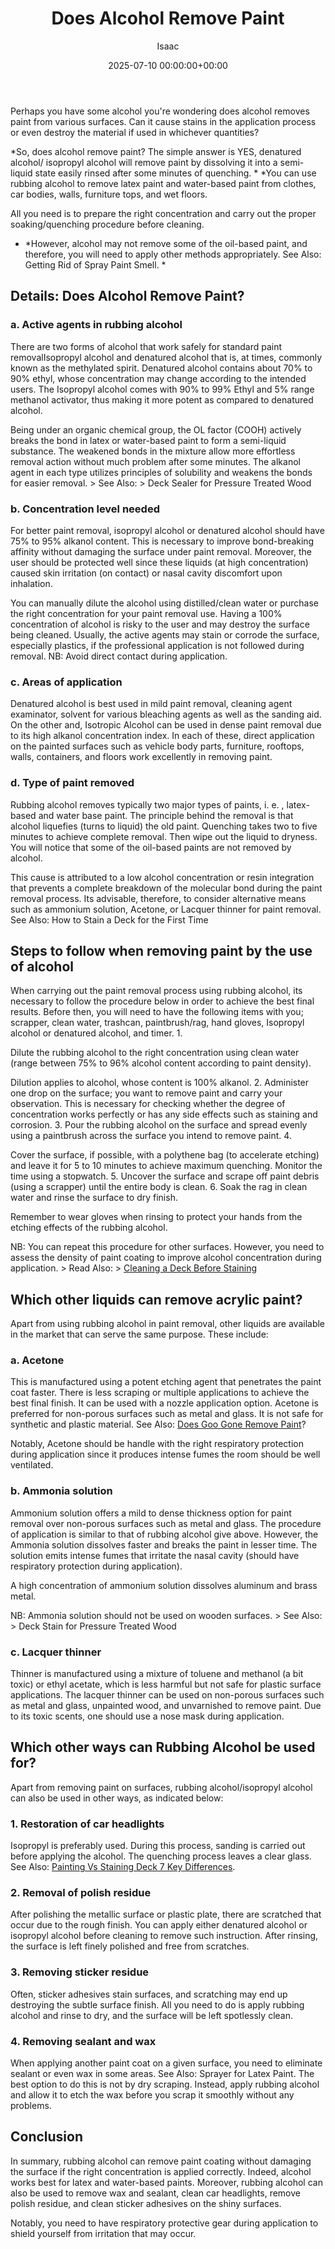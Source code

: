 ﻿---
title: Does Alcohol Remove Paint
description: Perhaps you have some alcohol you're wondering does alcohol removes paint from various surfaces. Can it cause stains in the application process or even...
slug: /does-alcohol-remove-paint/
date: 2025-07-10 00:00:00+00:00
lastmod: 2025-07-10 00:00:00+03:00
author: Isaac
categories:
- DIY Paintings
tags:
- diy-paintings
- doe
- alcohol
layout: post
---

Perhaps you have some alcohol you're wondering does alcohol removes paint from various surfaces. Can it cause stains in the application process or even destroy the material if used in whichever quantities?

*So, does alcohol remove paint? The simple answer is YES, denatured alcohol/ isopropyl alcohol will remove paint by dissolving it into a semi-liquid state easily rinsed after some minutes of quenching. * *You can use rubbing alcohol to remove latex paint and water-based paint from clothes, car bodies, walls, furniture tops, and wet floors.

All you need is to prepare the right concentration and carry out the proper soaking/quenching procedure before cleaning.

* *However, alcohol may not remove some of the oil-based paint, and therefore, you will need to apply other methods appropriately. See Also: Getting Rid of Spray Paint Smell. *

##  Details: Does Alcohol Remove Paint?

###  a. Active agents in rubbing alcohol

There are two forms of alcohol that work safely for standard paint removalIsopropyl alcohol and denatured alcohol that is, at times, commonly known as the methylated spirit. Denatured alcohol contains about 70% to 90% ethyl, whose concentration may change according to the intended users. The Isopropyl alcohol comes with 90% to 99% Ethyl and 5% range methanol activator, thus making it more potent as compared to denatured alcohol.

Being under an organic chemical group, the OL factor (COOH) actively breaks the bond in latex or water-based paint to form a semi-liquid substance. The weakened bonds in the mixture allow more effortless removal action without much problem after some minutes. The alkanol agent in each type utilizes principles of solubility and weakens the bonds for easier removal. > See Also: > Deck Sealer for Pressure Treated Wood

###  b. Concentration level needed

For better paint removal, isopropyl alcohol or denatured alcohol should have 75% to 95% alkanol content. This is necessary to improve bond-breaking affinity without damaging the surface under paint removal. Moreover, the user should be protected well since these liquids (at high concentration) caused skin irritation (on contact) or nasal cavity discomfort upon inhalation.

You can manually dilute the alcohol using distilled/clean water or purchase the right concentration for your paint removal use. Having a 100% concentration of alcohol is risky to the user and may destroy the surface being cleaned. Usually, the active agents may stain or corrode the surface, especially plastics, if the professional application is not followed during removal. NB: Avoid direct contact during application.

###  c. Areas of application

Denatured alcohol is best used in mild paint removal, cleaning agent examinator, solvent for various bleaching agents as well as the sanding aid. On the other and, Isotropic Alcohol can be used in dense paint removal due to its high alkanol concentration index. In each of these, direct application on the painted surfaces such as vehicle body parts, furniture, rooftops, walls, containers, and floors work excellently in removing paint.


###  d. Type of paint removed

Rubbing alcohol removes typically two major types of paints, i. e. , latex-based and water base paint. The principle behind the removal is that alcohol liquefies (turns to liquid) the old paint. Quenching takes two to five minutes to achieve complete removal. Then wipe out the liquid to dryness. You will notice that some of the oil-based paints are not removed by alcohol.

This cause is attributed to a low alcohol concentration or resin integration that prevents a complete breakdown of the molecular bond during the paint removal process. Its advisable, therefore, to consider alternative means such as ammonium solution, Acetone, or Lacquer thinner for paint removal. See Also: How to Stain a Deck for the First Time

##  Steps to follow when removing paint by the use of alcohol

When carrying out the paint removal process using rubbing alcohol, its necessary to follow the procedure below in order to achieve the best final results. Before then, you will need to have the following items with you; scrapper, clean water, trashcan, paintbrush/rag, hand gloves, Isopropyl alcohol or denatured alcohol, and timer. 1.

Dilute the rubbing alcohol to the right concentration using clean water (range between 75% to 96% alcohol content according to paint density).

Dilution applies to alcohol, whose content is 100% alkanol. 2. Administer one drop on the surface; you want to remove paint and carry your observation. This is necessary for checking whether the degree of concentration works perfectly or has any side effects such as staining and corrosion. 3. Pour the rubbing alcohol on the surface and spread evenly using a paintbrush across the surface you intend to remove paint. 4.

Cover the surface, if possible, with a polythene bag (to accelerate etching) and leave it for 5 to 10 minutes to achieve maximum quenching. Monitor the time using a stopwatch. 5. Uncover the surface and scrape off paint debris (using a scrapper) until the entire body is clean. 6. Soak the rag in clean water and rinse the surface to dry finish.

Remember to wear gloves when rinsing to protect your hands from the etching effects of the rubbing alcohol.

NB: You can repeat this procedure for other surfaces. However, you need to assess the density of paint coating to improve alcohol concentration during application. > Read Also: > [Cleaning a Deck Before Staining](https://pestpolicy.com/how-to-clean-a-deck-before-staining/)

##  Which other liquids can remove acrylic paint?

Apart from using rubbing alcohol in paint removal, other liquids are available in the market that can serve the same purpose. These include:

###  a. Acetone

This is manufactured using a potent etching agent that penetrates the paint coat faster. There is less scraping or multiple applications to achieve the best final finish. It can be used with a nozzle application option. Acetone is preferred for non-porous surfaces such as metal and glass. It is not safe for synthetic and plastic material. See Also: [Does Goo Gone Remove Paint](https://pestpolicy.com/does-goo-gone-remove-paint/)?

Notably, Acetone should be handle with the right respiratory protection during application since it produces intense fumes the room should be well ventilated.

###  b. Ammonia solution

Ammonium solution offers a mild to dense thickness option for paint removal over non-porous surfaces such as metal and glass. The procedure of application is similar to that of rubbing alcohol give above. However, the Ammonia solution dissolves faster and breaks the paint in lesser time. The solution emits intense fumes that irritate the nasal cavity (should have respiratory protection during application).

A high concentration of ammonium solution dissolves aluminum and brass metal.

NB: Ammonia solution should not be used on wooden surfaces. > See Also: > Deck Stain for Pressure Treated Wood

###  c. Lacquer thinner

Thinner is manufactured using a mixture of toluene and methanol (a bit toxic) or ethyl acetate, which is less harmful but not safe for plastic surface applications. The lacquer thinner can be used on non-porous surfaces such as metal and glass, unpainted wood, and unvarnished to remove paint. Due to its toxic scents, one should use a nose mask during application.

##  Which other ways can Rubbing Alcohol be used for?

Apart from removing paint on surfaces, rubbing alcohol/isopropyl alcohol can also be used in other ways, as indicated below:

###  1. Restoration of car headlights

Isopropyl is preferably used. During this process, sanding is carried out before applying the alcohol. The quenching process leaves a clear glass. See Also: [Painting Vs Staining Deck 7 Key Differences](https://pestpolicy.com/painting-vs-staining-deck/).

###  2. Removal of polish residue

After polishing the metallic surface or plastic plate, there are scratched that occur due to the rough finish. You can apply either denatured alcohol or isopropyl alcohol before cleaning to remove such instruction. After rinsing, the surface is left finely polished and free from scratches.

###  3. Removing sticker residue

Often, sticker adhesives stain surfaces, and scratching may end up destroying the subtle surface finish. All you need to do is apply rubbing alcohol and rinse to dry, and the surface will be left spotlessly clean.

###  4. Removing sealant and wax

When applying another paint coat on a given surface, you need to eliminate sealant or even wax in some areas. See Also: Sprayer for Latex Paint. The best option to do this is not by dry scraping. Instead, apply rubbing alcohol and allow it to etch the wax before you scrap it smoothly without any problems.

##  Conclusion

In summary, rubbing alcohol can remove paint coating without damaging the surface if the right concentration is applied correctly. Indeed, alcohol works best for latex and water-based paints. Moreover, rubbing alcohol can also be used to remove wax and sealant, clean car headlights, remove polish residue, and clean sticker adhesives on the shiny surfaces.

Notably, you need to have respiratory protective gear during application to shield yourself from irritation that may occur.

